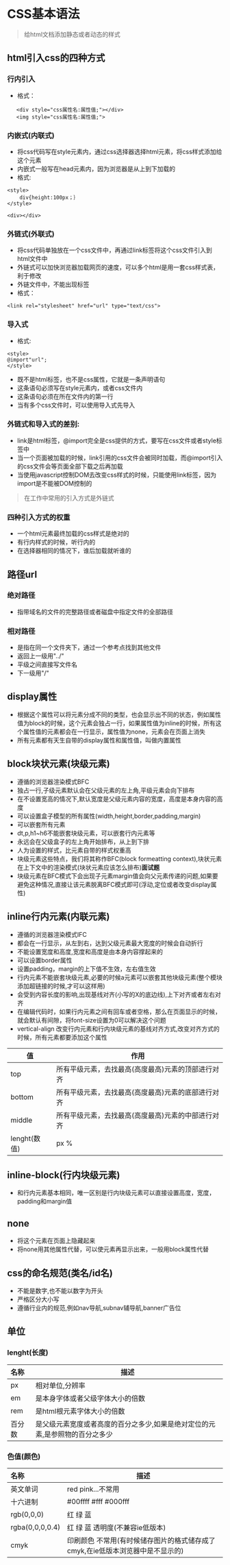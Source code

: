 # CSS基本语法
> 给html文档添加静态或者动态的样式

## html引入css的四种方式

### 行内引入

* 格式：

```
   <div style="css属性名:属性值;"></div>
   <img style="css属性名:属性值;">
```


### 内嵌式(内联式)

* 将css代码写在style元素内，通过css选择器选择html元素，将css样式添加给这个元素
* 内嵌式一般写在head元素内，因为浏览器是从上到下加载的
* 格式:

```
<style>
    div{height:100px；｝
</style>

<div></div>
```


### 外链式(外联式)

* 将css代码单独放在一个css文件中，再通过link标签将这个css文件引入到html文件中
* 外链式可以加快浏览器加载网页的速度，可以多个html是用一套css样式表，利于修改
* 外链文件中，不能出现标签
* 格式：

```
<link rel="stylesheet" href="url" type="text/css">
```


### 导入式

* 格式:

```
<style>
@import"url";
</style>
```

* 既不是html标签，也不是css属性，它就是一条声明语句
* 这条语句必须写在style元素内，或者css文件内
* 这条语句必须在所在文件内的第一行
* 当有多个css文件时，可以使用导入式先导入

### 外链式和导入式的差别:

* link是html标签，@import完全是css提供的方式，要写在css文件或者style标签中
* 当一个页面被加载的时候，link引用的css文件会被同时加载，而@import引入的css文件会等页面全部下载之后再加载
* 当使用javascript控制DOM去改变css样式的时候，只能使用link标签，因为import是不能被DOM控制的
 
> 在工作中常用的引入方式是外链式

### 四种引入方式的权重

* 一个html元素最终加载的css样式是绝对的
* 有行内样式的时候，听行内的
* 在选择器相同的情况下，谁后加载就听谁的

## 路径url

### 绝对路径

* 指带域名的文件的完整路径或者磁盘中指定文件的全部路径

### 相对路径

* 是指在同一个文件夹下，通过一个参考点找到其他文件
* 返回上一级用"../"
* 平级之间直接写文件名
* 下一级用"/"

## display属性

* 根据这个属性可以将元素分成不同的类型，也会显示出不同的状态，例如属性值为block的时候，这个元素会独占一行，如果属性值为inline的时候，所有这个属性值的元素都会在一行显示，属性值为none，元素会在页面上消失
* 所有元素都有天生自带的display属性和属性值，叫做内置属性

## block块状元素(块级元素)

* 遵循的浏览器渲染模式BFC
* 独占一行,子级元素默认会在父级元素的左上角,平级元素会向下排布
* 在不设置宽高的情况下,默认宽度是父级元素内容的宽度，高度是本身内容的高度
* 可以设置盒子模型的所有属性(width,height,border,padding,margin)
* 可以嵌套所有元素 
* dt,p,h1~h6不能嵌套块级元素，可以嵌套行内元素等
* 永远会在父级盒子的左上角开始排布，从上到下排
* 人为设置的样式，比元素自带的样式权重高
* 块级元素这些特点，我们将其称作BFC(block formeatting context),块状元素在上下文中的渲染模式(块状元素应该怎么排布)**面试题**
* 块级元素在BFC模式下会出现子元素margin值会向父元素传递的问题,如果要避免这种情况,直接让该元素脱离BFC模式即可(浮动,定位或者改变display属性)
## inline行内元素(内联元素)

* 遵循的浏览器渲染模式IFC
* 都会在一行显示，从左到右，达到父级元素最大宽度的时候会自动折行
* 不能设置宽度和高度,宽度和高度是由本身内容撑起来的
* 可以设置border属性
* 设置padding，margin的上下值不生效，左右值生效
* 行内元素不能嵌套块级元素,必要的时候a元素可以嵌套其他块级元素(整个模块添加超链接的时候,才可以这样用)
* 会受到内容长度的影响,出现基线对齐(小写的X的底边线),上下对齐或者左右对齐
* 在编辑代码时，如果行内元素之间有回车或者空格，那么在页面显示的时候，就会默认有间隙，将font-size设置为0可以解决这个问题 
* vertical-align 改变行内元素和行内块级元素的基线对齐方式,改变对齐方式的时候，所有元素都要添加这个属性

|   值  |  作用  |
|------|--------|
| top  | 所有平级元素，去找最高(高度最高)元素的顶部进行对齐  |
| bottom | 所有平级元素，去找最高(高度最高)元素的底部进行对齐 |
| middle | 所有平级元素，去找最高(高度最高)元素的中部进行对齐 |
| lenght(数值) | px % |

## inline-block(行内块级元素)

* 和行内元素基本相同，唯一区别是行内块级元素可以直接设置高度，宽度，padding和margin值

## 

## none

* 将这个元素在页面上隐藏起来
* 将none用其他属性代替，可以使元素再显示出来，一般用block属性代替

## css的命名规范(类名/id名)

* 不能是数字,也不能以数字为开头
* 严格区分大小写
* 遵循行业内的规范,例如nav导航,subnav辅导航,banner广告位

## 单位

### lenght(长度)

| 名称 | 描述 |
|:--- | --- |
| px  | 相对单位,分辨率 |
| em  | 是本身字体或者父级字体大小的倍数 |
| rem | 是html根元素字体大小的倍数 |
| 百分数 | 是父级元素宽度或者高度的百分之多少,如果是绝对定位的元素,是参照物的百分之多少 |


### 色值(颜色)

| 名称 | 描述 |
|:--- | --- |
| 英文单词 | red pink...不常用 |
| 十六进制 | #00ffff #fff #000fff |
| rgb(0,0,0) | 红 绿 蓝 |
| rgba(0,0,0,0.4) | 红 绿 蓝 透明度(不兼容ie低版本) |
| cmyk | 印刷颜色 不常用(有时候储存图片的格式储存成了cmyk,在ie低版本浏览器中是不显示的) |

